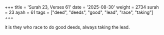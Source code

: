 +++
title = 'Surah 23, Verses 61'
date = '2025-08-30'
weight = 2734
surah = 23
ayah = 61
tags = ["deed", "deeds", "good", "lead", "race", "taking"]
+++

it is they who race to do good deeds, always taking the lead.